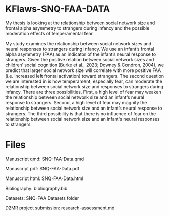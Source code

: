 # KFlaws-SNQ-FAA-DATA

My thesis is looking at the relationship between social network size and frontal alpha asymmetry to strangers during infancy and the possible moderation effects of temperamental fear.

My study examines the relationship between social network sizes and neural responses to strangers during infancy. We use an infant’s frontal alpha asymmetry (FAA) as an indicator of the infant’s neural response to strangers. Given the positive relation between social network sizes and children’ social cognition (Burke et al., 2023; Downey & Condron, 2004), we predict that larger social network size will correlate with more positive FAA (i.e. increased left frontal activation) toward strangers. 
The second question we are interested in is how temperament, especially fear, can moderate the relationship between social network size and responses to strangers during infancy. There are three possibilities. First, a high level of fear may weaken the relationship between social network size and an infant’s neural response to strangers. Second, a high level of fear may magnify the relationship between social network size and an infant’s neural response to strangers. The third possibility is that there is no influence of fear on the relationship between social network size and an infant's neural responses to strangers. 

# Files

Manuscript qmd: SNQ-FAA-Data.qmd 

Manuscript pdf: SNQ-FAA-Data.pdf 

Manuscript html: SNQ-FAA-Data.html

Bibliography: bibliography.bib 

Datasets: SNQ-FAA Datasets folder 

D2MR project submission: research-assessment.md
